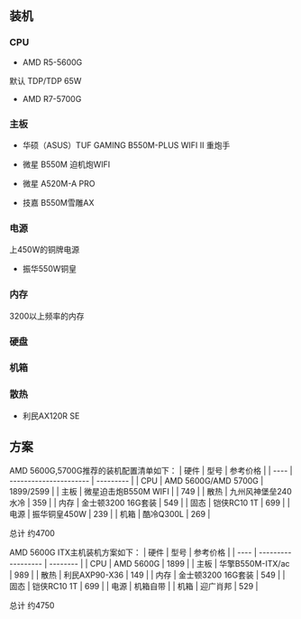 <!--
 * @Description: 
 * @Version: 1.0
 * @Author: DaLao
 * @Email: dalao_li@163.com
 * @Date: 2022-01-15 07:29:31
 * @LastEditors: DaLao
 * @LastEditTime: 2022-01-16 01:03:53
-->


## 装机

### CPU

- AMD R5-5600G

默认 TDP/TDP 65W

- AMD R7-5700G


### 主板

- 华硕（ASUS）TUF GAMING B550M-PLUS WIFI II 重炮手
  
- 微星 B550M 迫机炮WIFI

- 微星 A520M-A PRO
  
- 技嘉 B550M雪雕AX


### 电源

上450W的铜牌电源

- 振华550W铜皇


### 内存

3200以上频率的内存

### 硬盘


### 机箱


### 散热

- 利民AX120R SE


## 方案


AMD 5600G,5700G推荐的装机配置清单如下：
| 硬件 | 型号                   | 参考价格  |
| ---- | ---------------------- | --------- |
| CPU  | AMD    5600G/AMD 5700G | 1899/2599 |
| 主板 | 微星迫击炮B550M WIFI   |           | 749 |
| 散热 | 九州风神堡垒240水冷    | 359       |
| 内存 | 金士顿3200 16G套装     | 549       |
| 固态 | 铠侠RC10 1T            | 699       |
| 电源 | 振华铜皇450W           | 239       |
| 机箱 | 酷冷Q300L              | 269       |

总计		约4700


AMD 5600G ITX主机装机方案如下：
| 硬件 | 型号               | 参考价格 |
| ---- | ------------------ | -------- |
| CPU  | AMD 5600G          | 1899     |
| 主板 | 华擎B550M-ITX/ac   | 989      |
| 散热 | 利民AXP90-X36      | 149      |
| 内存 | 金士顿3200 16G套装 | 549      |
| 固态 | 铠侠RC10 1T        | 699      |
| 电源 | 机箱自带           |
| 机箱 | 迎广肖邦           | 529      |

总计		约4750
